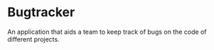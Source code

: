# Bugtracker

An application that aids a team to keep track of bugs on the code of different projects.
